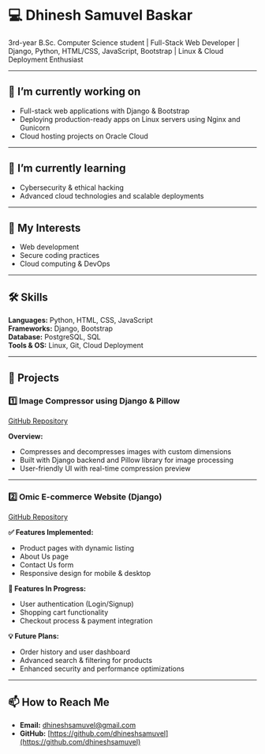 # 💻 Dhinesh Samuvel Baskar  

3rd-year B.Sc. Computer Science student | Full-Stack Web Developer | Django, Python, HTML/CSS, JavaScript, Bootstrap | Linux & Cloud Deployment Enthusiast  

---

## 🔭 I’m currently working on
- Full-stack web applications with Django & Bootstrap  
- Deploying production-ready apps on Linux servers using Nginx and Gunicorn  
- Cloud hosting projects on Oracle Cloud  

---

## 🌱 I’m currently learning
- Cybersecurity & ethical hacking  
- Advanced cloud technologies and scalable deployments  

---

## 👀 My Interests
- Web development  
- Secure coding practices  
- Cloud computing & DevOps  

---

## 🛠 Skills
**Languages:** Python, HTML, CSS, JavaScript  
**Frameworks:** Django, Bootstrap  
**Database:** PostgreSQL, SQL  
**Tools & OS:** Linux, Git, Cloud Deployment  

---

## 💼 Projects

### **1️⃣ Image Compressor using Django & Pillow**  
[GitHub Repository](https://github.com/dhineshsamuvel/imgagecompressor.git)  

**Overview:**  
- Compresses and decompresses images with custom dimensions  
- Built with Django backend and Pillow library for image processing  
- User-friendly UI with real-time compression preview  

---

### **2️⃣ Omic E-commerce Website (Django)**  
[GitHub Repository](https://github.com/dhineshsamuvel/ecommerce.git)  

**✅ Features Implemented:**  
- Product pages with dynamic listing  
- About Us page  
- Contact Us form  
- Responsive design for mobile & desktop  

**🚧 Features In Progress:**  
- User authentication (Login/Signup)  
- Shopping cart functionality  
- Checkout process & payment integration  

**💡 Future Plans:**  
- Order history and user dashboard  
- Advanced search & filtering for products  
- Enhanced security and performance optimizations  

---

## 📫 How to Reach Me
- **Email:** [dhineshsamuvel@gmail.com](mailto:dhineshsamuvel@gmail.com)  
- **GitHub:** [https://github.com/dhineshsamuvel](https://github.com/dhineshsamuvel)  
